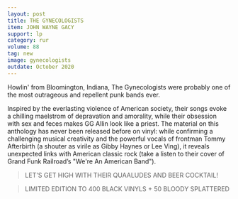 ```yaml
---
layout: post
title: THE GYNECOLOGISTS
item: JOHN WAYNE GACY
support: lp
category: rur
volume: 88
tag: new
image: gynecologists
outdate: October 2020
---
```


Howlin' from Bloomington, Indiana, The Gynecologists were probably one of the most outrageous and repellent punk bands ever.

Inspired by the everlasting violence of American society, their songs evoke a chilling maelstrom of depravation and amorality, while their obsession with sex and feces makes GG Allin look like a priest. The material on this anthology has never been released before on vinyl: while confirming a challenging musical creativity and the powerful vocals of frontman Tommy Afterbirth (a shouter as virile as Gibby Haynes or Lee Ving), it reveals unexpected links with American classic rock (take a listen to their cover of Grand Funk Railroad’s "We're An American Band").

> LET'S GET HIGH WITH THEIR QUAALUDES AND BEER COCKTAIL!

> LIMITED EDITION TO 400 BLACK VINYLS + 50 BLOODY SPLATTERED
